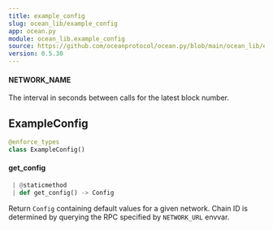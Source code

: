 ```yaml
---
title: example_config
slug: ocean_lib/example_config
app: ocean.py
module: ocean_lib.example_config
source: https://github.com/oceanprotocol/ocean.py/blob/main/ocean_lib/example_config.py
version: 0.5.30
---
```

#### NETWORK\_NAME

The interval in seconds between calls for the latest block number.

## ExampleConfig

```python
@enforce_types
class ExampleConfig()
```

#### get\_config

```python
 | @staticmethod
 | def get_config() -> Config
```

Return `Config` containing default values for a given network.
Chain ID is determined by querying the RPC specified by `NETWORK_URL` envvar.

